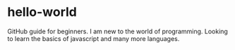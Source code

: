 # hello-world
GitHub guide for beginners.
I am new to the world of programming. Looking to learn the basics of javascript and many more languages.
